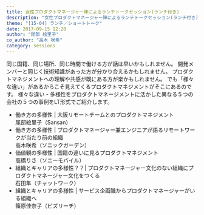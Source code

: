 ```yaml
---
title: 女性プロダクトマネージャー陣によるランチトークセッション(ランチ付き)
description: "女性プロダクトマネージャー陣によるランチトークセッション(ランチ付き)"
theme: "[15-04] ランチ／ショートトーク"
date: 2017-09-15 12:20
author: "尾部 絵里子"
co_author: "高木 咲希"
category: sessions
---
```

同じ国籍、同じ場所、同じ時間で働ける方が話は早いかもしれません。 開発メンバーと同じく技術知識があった方が分かり合えるかもしれません。 プロダクトマネジメントへの理解や共感が既にある方が楽かもしれません。 
でも「様々な違い」があるからこそ見えてくるプロダクトマネジメントがそこにあるのです。 様々な違い - 多様性をプロダクトマネージメントに活かした異なる５つの会社の５つの事例をLT形式でご紹介します。<br /><ul><li>働き方の多様性 | 大阪リモートチームとのプロダクトマネジメント<br />尾部絵里子（Sansan）</li><li>働き方の多様性 | プロダクトマネージャー兼エンジニアが語るリモートワークが当たり前の組織<br />高木咲希（ソニックガーデン）</li><li>価値観の多様性 | 国籍の違いに見るプロダクトマネジメント<br />高橋りさ（ソニーモバイル）</li><li>組織とキャリアの多様性？？| プロダクトマネージャー文化のない組織にプロダクトマネージャー文化をつくる<br />石田隼（チャットワーク）</li><li>組織とキャリアの多様性 | サービス企画職からプロダクトマネージャーがいる組織へ<br />篠原佳奈子（ビズリーチ）</li></ul>